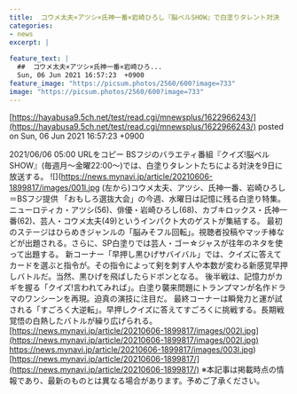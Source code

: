 ```yaml
---
title:  コウメ太夫×アツシ×氏神一番×岩崎ひろし『脳ベルSHOW』で白塗りタレント対決  
categories:
- news
excerpt: |
  
feature_text: |
  ##  コウメ太夫×アツシ×氏神一番×岩崎ひろ...
  Sun, 06 Jun 2021 16:57:23  +0900
feature_image: "https://picsum.photos/2560/600?image=733"
image: "https://picsum.photos/2560/600?image=733"
---
```


[https://hayabusa9.5ch.net/test/read.cgi/mnewsplus/1622966243/](https://hayabusa9.5ch.net/test/read.cgi/mnewsplus/1622966243/)
posted on Sun, 06 Jun 2021 16:57:23  +0900

<!--more-->

2021/06/06 05:00 URLをコピー BSフジのバラエティ番組『クイズ!脳ベルSHOW』(毎週月〜金曜22:00〜)では、白塗りタレントたちによる対決を9日に放送する。 ![](https://news.mynavi.jp/article/20210606-1899817/images/001l.jpg (左から)コウメ太夫、アツシ、氏神一番、岩崎ひろし＝BSフジ提供 「おもしろ選抜大会」の今週、水曜日は記憶に残る白塗り特集。ニューロティカ・アツシ(56)、俳優・岩崎ひろし(68)、カブキロックス・氏神一番(62)、芸人・コウメ太夫(49)というインパクト大のゲストが集結する。 最初のステージはひらめきジャンルの「脳みそフル回転」。視聴者投稿やマッチ棒などが出題される。さらに、SP白塗りでは芸人・ゴー☆ジャスが往年のネタを使って出題する。 新コーナー「早押し黒ひげサバイバル」では、クイズに答えてカードを選ぶと指令が。その指令によって剣を刺す人や本数が変わる新感覚早押しバトルだ。当然、黒ひげを飛ばしたらドボンとなる。 後半戦は、記憶力がカギを握る「クイズ!言われてみれば」。白塗り襲来問題にトランプマンが名作ドラマのワンシーンを再現。迫真の演技に注目だ。 最終コーナーは瞬発力と運が試される「すごろく大逆転」。早押しクイズに答えてすごろくに挑戦する。長期戦覚悟の白熱したバトルが繰り広げられる。 [https://news.mynavi.jp/article/20210606-1899817/images/002l.jpg](https://news.mynavi.jp/article/20210606-1899817/images/002l.jpg) https://news.mynavi.jp/article/20210606-1899817/images/003l.jpg) [https://news.mynavi.jp/article/20210606-1899817/](https://news.mynavi.jp/article/20210606-1899817/) ※本記事は掲載時点の情報であり、最新のものとは異なる場合があります。予めご了承ください。
